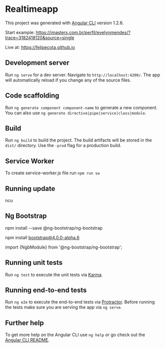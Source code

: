 # Realtimeapp

This project was generated with [Angular CLI](https://github.com/angular/angular-cli) version 1.2.6.

Start example: https://imasters.com.br/perfil/evelynmendes/?trace=3182418120&source=single

Live at: https://felipecota.github.io

## Development server

Run `ng serve` for a dev server. Navigate to `http://localhost:4200/`. The app will automatically reload if you change any of the source files.

## Code scaffolding

Run `ng generate component component-name` to generate a new component. You can also use `ng generate directive|pipe|service|class|module`.

## Build

Run `ng build` to build the project. The build artifacts will be stored in the `dist/` directory. Use the `-prod` flag for a production build.

## Service Worker

To create service-worker.js file run `npm run sw`

## Running update 

ncu

## Ng Bootstrap

npm install --save @ng-bootstrap/ng-bootstrap

npm install bootstrap@4.0.0-alpha.6

import {NgbModule} from '@ng-bootstrap/ng-bootstrap';

## Running unit tests

Run `ng test` to execute the unit tests via [Karma](https://karma-runner.github.io).

## Running end-to-end tests

Run `ng e2e` to execute the end-to-end tests via [Protractor](http://www.protractortest.org/).
Before running the tests make sure you are serving the app via `ng serve`.

## Further help

To get more help on the Angular CLI use `ng help` or go check out the [Angular CLI README](https://github.com/angular/angular-cli/blob/master/README.md).
